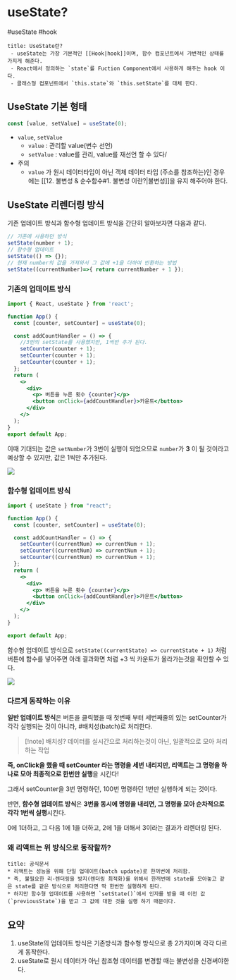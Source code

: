 # useState?
#useState #hook 

```ad-summary
title: UseState란?
 - useState는 가장 기본적인 [[Hook|hook]]이며, 함수 컴포넌트에서 가변적인 상태를 가지게 해준다.
 - React에서 정의하는 `state`를 Fuction Component에서 사용하게 해주는 hook 이다.
 - 클래스형 컴포넌트에서 `this.state`와 `this.setState`를 대체 한다.
```

## UseState 기본 형태

```jsx
const [value, setValue] = useState(0);
```

- `value`, `setValue` 
	-  `value`  : 관리할 value(변수 선언)
	* `setValue` : value를 관리, value를 재선언 할 수 있다/
- 주의
	* `value` 가 원시 데이터타입이 아닌 객체 데이터 타입 (주소를 참조하는)인 경우에는 [[12. 불변성 & 순수함수#1. 불변성 이란?|불변성]]을 유지 해주어야 한다.

## UseState 리렌더링 방식

기존 업데이트 방식과 함수형 업데이트 방식을 간단히 알아보자면 다음과 같다.

```jsx
// 기존에 사용하던 방식 
setState(number + 1); 
// 함수형 업데이트 
setState(() => {});
// 현재 number의 값을 가져와서 그 값에 +1을 더하여 반환하는 방법
setState((currentNumber)=>{ return currentNumber + 1 });
```

### 기존의 업데이트 방식

```jsx
import { React, useState } from 'react';

function App() {
  const [counter, setCounter] = useState(0);

  const addCountHandler = () => {
    //3번의 setState를 사용했지만, 1씩만 추가 된다.
    setCounter(counter + 1);
    setCounter(counter + 1);
    setCounter(counter + 1);
  };
  return (
    <>
      <div>
        <p> 버튼을 누른 횟수 {counter}</p>
        <button onClick={addCountHandler}>카운트</button>
      </div>
    </>
  );
}
export default App;
```

이때 기대되는 값은 `setNumber`가 3번이 실행이 되었으므로 `number`가 **3** 이 될 것이라고 예상할 수 있지만, 값은 1씩만 추가된다.

![](https://i.imgur.com/y0UFQjE.gif)

### 함수형 업데이트 방식

```jsx
import { useState } from "react";

function App() {
  const [counter, setCounter] = useState(0);

  const addCountHandler = () => {
    setCounter((currentNum) => currentNum + 1);
    setCounter((currentNum) => currentNum + 1);
    setCounter((currentNum) => currentNum + 1);
  };
  return (
    <>
      <div>
        <p> 버튼을 누른 횟수 {counter}</p>
        <button onClick={addCountHandler}>카운트</button>
      </div>
    </>
  );
}

export default App;
```

함수형 업데이트 방식으로 `setState((currentState) => currentState + 1)` 처럼 버튼에 함수를 넣어주면 아래 결과화면 처럼 +3 씩 카운트가 올라가는것을 확인할 수 있다.

![](https://i.imgur.com/SgpngFS.gif)

### 다르게 동작하는 이유

**일반 업데이트 방식**은 버튼을 클릭했을 때 첫번째 부터 세번째줄의 있는 setCounter가 각각 실행되는 것이 아니라, #배치성(batch)로 처리한다.

> [!note] 배치성? 
> 데이터를 실시간으로 처리하는것이 아닌, 일괄적으로 모아 처리하는 작업

**즉,  onClick을 했을 때 setCounter 라는 명령을 세번 내리지만, 리액트는 그 명령을 하나로 모아 최종적으로 한번만 실행**을 시킨다!

그래서 setCounter을 3번 명령하던, 100번 명령하던 1번만 실행하게 되는 것이다.

반면,  **함수형 업데이트 방식**은 **3번을 동시에 명령을 내리면, 그 명령을 모아 순차적으로 각각 1번씩 실행**시킨다. 

0에 1더하고, 그 다음 1에 1을 더하고, 2에 1을 더해서 3이라는 결과가 리렌더링 된다.

### 왜 리액트는 위 방식으로 동작할까?

```ad-info
title: 공식문서
* 리액트는 성능을 위해 단일 업데이트(batch update)로 한꺼번에 처리함.
* 즉, 불필요한 리-렌더링을 방지(렌더링 최적화)를 위해서 한꺼번에 state를 모아놓고 같은 state를 같은 방식으로 처리한다면 딱 한번만 실행하게 된다.
* 하지만 함수형 업데이트를 사용하면 `setState()`에서 인자를 받을 때 이전 값(`previousState`)을 받고 그 값에 대한 것을 실행 하기 때문이다.
```

## 요약

1. useState의 업데이트 방식은 기존방식과 함수형 방식으로 총 2가지이며 각각 다르게 동작한다.
2. useState로 원시 데이터가 아닌 참조형 데이터를 변경할 때는 불변성을 신경써야한다. 


